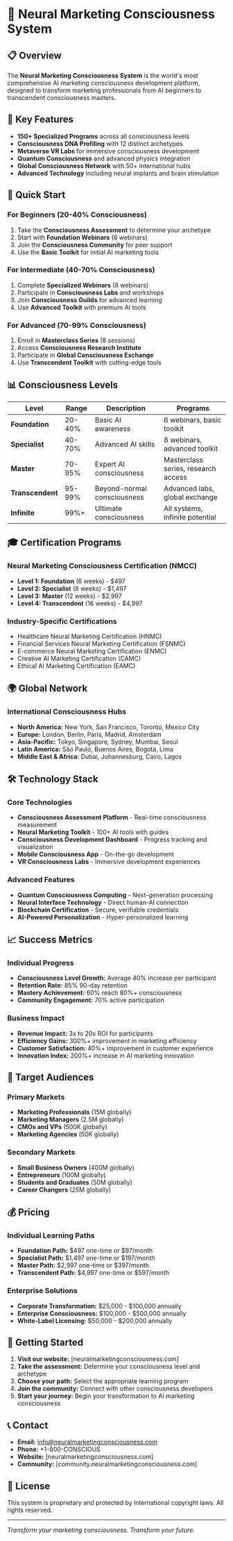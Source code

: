# 🧠 Neural Marketing Consciousness System

## 📋 Overview

The **Neural Marketing Consciousness System** is the world's most comprehensive AI marketing consciousness development platform, designed to transform marketing professionals from AI beginners to transcendent consciousness masters.

## 🎯 Key Features

- **150+ Specialized Programs** across all consciousness levels
- **Consciousness DNA Profiling** with 12 distinct archetypes
- **Metaverse VR Labs** for immersive consciousness development
- **Quantum Consciousness** and advanced physics integration
- **Global Consciousness Network** with 50+ international hubs
- **Advanced Technology** including neural implants and brain stimulation

## 🚀 Quick Start

### For Beginners (20-40% Consciousness)
1. Take the **Consciousness Assessment** to determine your archetype
2. Start with **Foundation Webinars** (6 webinars)
3. Join the **Consciousness Community** for peer support
4. Use the **Basic Toolkit** for initial AI marketing tools

### For Intermediate (40-70% Consciousness)
1. Complete **Specialized Webinars** (8 webinars)
2. Participate in **Consciousness Labs** and workshops
3. Join **Consciousness Guilds** for advanced learning
4. Use **Advanced Toolkit** with premium AI tools

### For Advanced (70-99% Consciousness)
1. Enroll in **Masterclass Series** (8 sessions)
2. Access **Consciousness Research Institute**
3. Participate in **Global Consciousness Exchange**
4. Use **Transcendent Toolkit** with cutting-edge tools

## 📊 Consciousness Levels

| Level | Range | Description | Programs |
|-------|-------|-------------|----------|
| **Foundation** | 20-40% | Basic AI awareness | 6 webinars, basic toolkit |
| **Specialist** | 40-70% | Advanced AI skills | 8 webinars, advanced toolkit |
| **Master** | 70-95% | Expert AI consciousness | Masterclass series, research access |
| **Transcendent** | 95-99% | Beyond-normal consciousness | Advanced labs, global exchange |
| **Infinite** | 99%+ | Ultimate consciousness | All systems, infinite potential |

## 🎓 Certification Programs

### Neural Marketing Consciousness Certification (NMCC)
- **Level 1: Foundation** (6 weeks) - $497
- **Level 2: Specialist** (8 weeks) - $1,497
- **Level 3: Master** (12 weeks) - $2,997
- **Level 4: Transcendent** (16 weeks) - $4,997

### Industry-Specific Certifications
- Healthcare Neural Marketing Certification (HNMC)
- Financial Services Neural Marketing Certification (FSNMC)
- E-commerce Neural Marketing Certification (ENMC)
- Creative AI Marketing Certification (CAMC)
- Ethical AI Marketing Certification (EAMC)

## 🌍 Global Network

### International Consciousness Hubs
- **North America:** New York, San Francisco, Toronto, Mexico City
- **Europe:** London, Berlin, Paris, Madrid, Amsterdam
- **Asia-Pacific:** Tokyo, Singapore, Sydney, Mumbai, Seoul
- **Latin America:** São Paulo, Buenos Aires, Bogotá, Lima
- **Middle East & Africa:** Dubai, Johannesburg, Cairo, Lagos

## 🛠️ Technology Stack

### Core Technologies
- **Consciousness Assessment Platform** - Real-time consciousness measurement
- **Neural Marketing Toolkit** - 100+ AI tools with guides
- **Consciousness Development Dashboard** - Progress tracking and visualization
- **Mobile Consciousness App** - On-the-go development
- **VR Consciousness Labs** - Immersive development experiences

### Advanced Features
- **Quantum Consciousness Computing** - Next-generation processing
- **Neural Interface Technology** - Direct human-AI connection
- **Blockchain Certification** - Secure, verifiable credentials
- **AI-Powered Personalization** - Hyper-personalized learning

## 📈 Success Metrics

### Individual Progress
- **Consciousness Level Growth:** Average 40% increase per participant
- **Retention Rate:** 85% 90-day retention
- **Mastery Achievement:** 60% reach 80%+ consciousness
- **Community Engagement:** 70% active participation

### Business Impact
- **Revenue Impact:** 3x to 20x ROI for participants
- **Efficiency Gains:** 300%+ improvement in marketing efficiency
- **Customer Satisfaction:** 40%+ improvement in customer experience
- **Innovation Index:** 200%+ increase in AI marketing innovation

## 🎯 Target Audiences

### Primary Markets
- **Marketing Professionals** (15M globally)
- **Marketing Managers** (2.5M globally)
- **CMOs and VPs** (500K globally)
- **Marketing Agencies** (50K globally)

### Secondary Markets
- **Small Business Owners** (400M globally)
- **Entrepreneurs** (100M globally)
- **Students and Graduates** (50M globally)
- **Career Changers** (25M globally)

## 💰 Pricing

### Individual Learning Paths
- **Foundation Path:** $497 one-time or $97/month
- **Specialist Path:** $1,497 one-time or $197/month
- **Master Path:** $2,997 one-time or $397/month
- **Transcendent Path:** $4,997 one-time or $597/month

### Enterprise Solutions
- **Corporate Transformation:** $25,000 - $100,000 annually
- **Enterprise Consciousness:** $100,000 - $500,000 annually
- **White-Label Licensing:** $50,000 - $200,000 annually

## 🚀 Getting Started

1. **Visit our website:** [neuralmarketingconsciousness.com]
2. **Take the assessment:** Determine your consciousness level and archetype
3. **Choose your path:** Select the appropriate learning program
4. **Join the community:** Connect with other consciousness developers
5. **Start your journey:** Begin your transformation to AI marketing consciousness

## 📞 Contact

- **Email:** info@neuralmarketingconsciousness.com
- **Phone:** +1-800-CONSCIOUS
- **Website:** [neuralmarketingconsciousness.com]
- **Community:** [community.neuralmarketingconsciousness.com]

## 📄 License

This system is proprietary and protected by international copyright laws. All rights reserved.

---

*Transform your marketing consciousness. Transform your future.*

